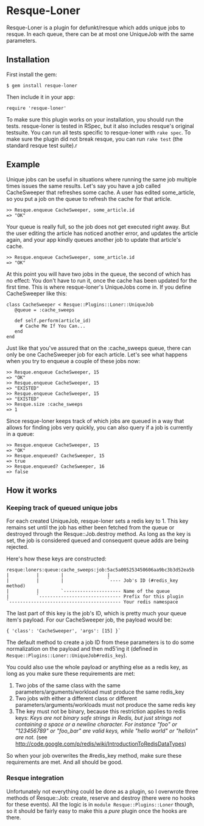 
Resque-Loner
======

Resque-Loner is a plugin for defunkt/resque which adds unique jobs to resque. In each queue, there can be at most one UniqueJob with the same parameters.


Installation
-------------

First install the gem:

    $ gem install resque-loner

Then include it in your app:

    require 'resque-loner'

To make sure this plugin works on your installation, you should run the tests. resque-loner is tested in RSpec, but it also includes resque's original testsuite. You can run all tests specific to resque-loner with `rake spec`. To make sure the plugin did not break resque, you can run `rake test` (the standard resque test suite).r

Example
--------

Unique jobs can be useful in situations where running the same job multiple times issues the same results. Let's say you have a job called CacheSweeper that refreshes some cache. A user has edited some_article, so you put a job on the queue to refresh the cache for that article.

    >> Resque.enqueue CacheSweeper, some_article.id
    => "OK"

Your queue is really full, so the job does not get executed right away. But the user editing the article has noticed another error, and updates the article again, and your app kindly queues another job to update that article's cache.

    >> Resque.enqueue CacheSweeper, some_article.id
    => "OK"

At this point you will have two jobs in the queue, the second of which has no effect: You don't have to run it, once the cache has been updated for the first time. This is where resque-loner's UniqueJobs come in. If you define CacheSweeper like this:

    class CacheSweeper < Resque::Plugins::Loner::UniqueJob
       @queue = :cache_sweeps

       def self.perform(article_id)
         # Cache Me If You Can...
       end
    end

Just like that you've assured that on the :cache_sweeps queue, there can only be one CacheSweeper job for each article. Let's see what happens when you try to enqueue a couple of these jobs now:

    >> Resque.enqueue CacheSweeper, 15
    => "OK"
    >> Resque.enqueue CacheSweeper, 15
    => "EXISTED"
    >> Resque.enqueue CacheSweeper, 15
    => "EXISTED"
    >> Resque.size :cache_sweeps
    => 1

Since resque-loner keeps track of which jobs are queued in a way that allows for finding jobs very quickly, you can also query if a job is currently in a queue:

    >> Resque.enqueue CacheSweeper, 15
    => "OK"
    >> Resque.enqueued? CacheSweeper, 15
    => true
    >> Resque.enqueued? CacheSweeper, 16
    => false

How it works
--------

### Keeping track of queued unique jobs

For each created UniqueJob, resque-loner sets a redis key to 1. This key remains set until the job has either been fetched from the queue or destroyed through the Resque::Job.destroy method. As long as the key is set, the job is considered queued and consequent queue adds are being rejected.

Here's how these keys are constructed:

    resque:loners:queue:cache_sweeps:job:5ac5a005253450606aa9bc3b3d52ea5b
    |          |        |                |
    |          |        |                `---- Job's ID (#redis_key method)
    |          |        `--------------------- Name of the queue
    |          `------------------------------ Prefix for this plugin
    `----------------------------------------- Your redis namespace

The last part of this key is the job's ID, which is pretty much your queue item's payload. For our CacheSweeper job, the payload would be:

    { 'class': 'CacheSweeper', 'args': [15] }`

The default method to create a job ID from these parameters  is to do some normalization on the payload and then md5'ing it (defined in `Resque::Plugins::Loner::UniqueJob#redis_key`).

You could also use the whole payload or anything else as a redis key, as long as you make sure these requirements are met:

1. Two jobs of the same class with the same parameters/arguments/workload must produce the same redis_key
2. Two jobs with either a different class or different parameters/arguments/workloads must not produce the same redis key 
3. The key must not be binary, because this restriction applies to redis keys: *Keys are not binary safe strings in Redis, but just strings not containing a space or a newline character. For instance "foo" or "123456789" or "foo_bar" are valid keys, while "hello world" or "hello\n" are not.* (see http://code.google.com/p/redis/wiki/IntroductionToRedisDataTypes)

So when your job overwrites the #redis_key method, make sure these requirements are met. And all should be good.

### Resque integration

Unfortunately not everything could be done as a plugin, so I overwrote three methods of Resque::Job: create, reserve and destroy (there were no hooks for these events). All the logic is in `module Resque::Plugins::Loner` though, so it should be fairly easy to make this a *pure* plugin once the hooks are there.